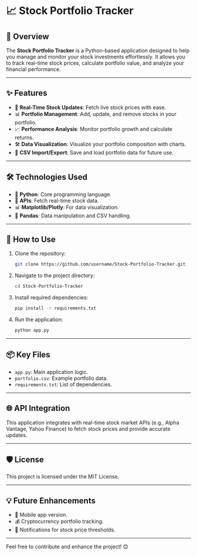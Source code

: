 # 📈 Stock Portfolio Tracker

## 🌟 Overview  
The **Stock Portfolio Tracker** is a Python-based application designed to help you manage and monitor your stock investments effortlessly. It allows you to track real-time stock prices, calculate portfolio value, and analyze your financial performance.  

---

## ✨ Features  
- 🔄 **Real-Time Stock Updates**: Fetch live stock prices with ease.  
- 📊 **Portfolio Management**: Add, update, and remove stocks in your portfolio.  
- 📈 **Performance Analysis**: Monitor portfolio growth and calculate returns.  
- 🛠️ **Data Visualization**: Visualize your portfolio composition with charts.  
- 📂 **CSV Import/Export**: Save and load portfolio data for future use.  

---

## 🛠️ Technologies Used  
- 🐍 **Python**: Core programming language.  
- 📡 **APIs**: Fetch real-time stock data.  
- 📊 **Matplotlib/Plotly**: For data visualization.  
- 📑 **Pandas**: Data manipulation and CSV handling.  

---

## 🚀 How to Use  
1. Clone the repository:  
   ```bash
   git clone https://github.com/username/Stock-Portfolio-Tracker.git
   ```  
2. Navigate to the project directory:  
   ```bash
   cd Stock-Portfolio-Tracker
   ```  
3. Install required dependencies:  
   ```bash
   pip install -r requirements.txt
   ```  
4. Run the application:  
   ```bash
   python app.py
   ```  

---

## 📦 Key Files  
- `app.py`: Main application logic.  
- `portfolio.csv`: Example portfolio data.  
- `requirements.txt`: List of dependencies.  

---

## 🌐 API Integration  
This application integrates with real-time stock market APIs (e.g., Alpha Vantage, Yahoo Finance) to fetch stock prices and provide accurate updates.  

---

## 🛡️ License  
This project is licensed under the MIT License.  

---

## 💡 Future Enhancements  
- 📱 Mobile app version.  
- 💰 Cryptocurrency portfolio tracking.  
- 🔔 Notifications for stock price thresholds.  

---

Feel free to contribute and enhance the project! 😊  
